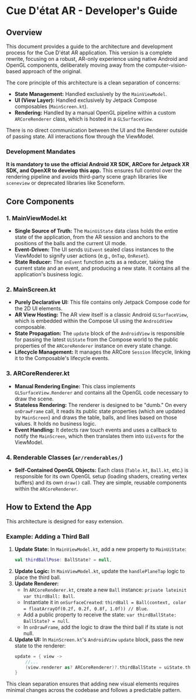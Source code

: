 # Cue D'état AR - Developer's Guide

## Overview

This document provides a guide to the architecture and development process for the Cue D'état AR application. This version is a complete rewrite, focusing on a robust, AR-only experience using native Android and OpenGL components, deliberately moving away from the computer-vision-based approach of the original.

The core principle of this architecture is a clean separation of concerns:
-   **State Management:** Handled exclusively by the `MainViewModel`.
-   **UI (View Layer):** Handled exclusively by Jetpack Compose composables (`MainScreen.kt`).
-   **Rendering:** Handled by a manual OpenGL pipeline within a custom `ARCoreRenderer` class, which is hosted in a `GLSurfaceView`.

There is no direct communication between the UI and the Renderer outside of passing state. All interactions flow through the ViewModel.

### Development Mandates
**It is mandatory to use the official Android XR SDK, ARCore for Jetpack XR SDK, and OpenXR to develop this app.** This ensures full control over the rendering pipeline and avoids third-party scene graph libraries like `sceneview` or deprecated libraries like Sceneform.

## Core Components

### 1. MainViewModel.kt

-   **Single Source of Truth:** The `MainUiState` data class holds the entire state of the application, from the AR session and anchors to the positions of the balls and the current UI mode.
-   **Event-Driven:** The UI sends `UiEvent` sealed class instances to the ViewModel to signify user actions (e.g., `OnTap`, `OnReset`).
-   **State Reducer:** The `onEvent` function acts as a reducer, taking the current state and an event, and producing a new state. It contains all the application's business logic.

### 2. MainScreen.kt

-   **Purely Declarative UI:** This file contains only Jetpack Compose code for the 2D UI elements.
-   **AR View Hosting:** The AR view itself is a classic Android `GLSurfaceView`, which is embedded within the Compose UI using the `AndroidView` composable.
-   **State Propagation:** The `update` block of the `AndroidView` is responsible for passing the latest `UiState` from the Compose world to the public properties of the `ARCoreRenderer` instance on every state change.
-   **Lifecycle Management:** It manages the ARCore `Session` lifecycle, linking it to the Composable's lifecycle events.

### 3. ARCoreRenderer.kt

-   **Manual Rendering Engine:** This class implements `GLSurfaceView.Renderer` and contains all the OpenGL code necessary to draw the scene.
-   **Stateless Rendering:** The renderer is designed to be "dumb." On every `onDrawFrame` call, it reads its public state properties (which are updated by `MainScreen`) and draws the table, balls, and lines based on those values. It holds no business logic.
-   **Event Handling:** It detects raw touch events and uses a callback to notify the `MainScreen`, which then translates them into `UiEvent`s for the ViewModel.

### 4. Renderable Classes (`ar/renderables/`)

-   **Self-Contained OpenGL Objects:** Each class (`Table.kt`, `Ball.kt`, etc.) is responsible for its own OpenGL setup (loading shaders, creating vertex buffers) and its own `draw()` call. They are simple, reusable components within the `ARCoreRenderer`.

## How to Extend the App

This architecture is designed for easy extension.

### Example: Adding a Third Ball

1.  **Update State:** In `MainViewModel.kt`, add a new property to `MainUiState`:
    ```kotlin
    val thirdBallPose: BallState? = null,
    ```
2.  **Update Logic:** In `MainViewModel.kt`, update the `handlePlaneTap` logic to place the third ball.
3.  **Update Renderer:**
    * In `ARCoreRenderer.kt`, create a new `Ball` instance: `private lateinit var thirdBall: Ball`.
    * Instantiate it in `onSurfaceCreated`: `thirdBall = Ball(context, color = floatArrayOf(0.2f, 0.2f, 0.8f, 1.0f)) // Blue`.
    * Add a public property to receive the state: `var thirdBallState: BallState? = null`.
    * In `onDrawFrame`, add the logic to draw the third ball if its state is not null.
4.  **Update UI:** In `MainScreen.kt`'s `AndroidView` `update` block, pass the new state to the renderer:
    ```kotlin
    update = { view ->
        //...
        (view.renderer as? ARCoreRenderer)?.thirdBallState = uiState.thirdBallPose
    }
    ```

This clean separation ensures that adding new visual elements requires minimal changes across the codebase and follows a predictable pattern.
